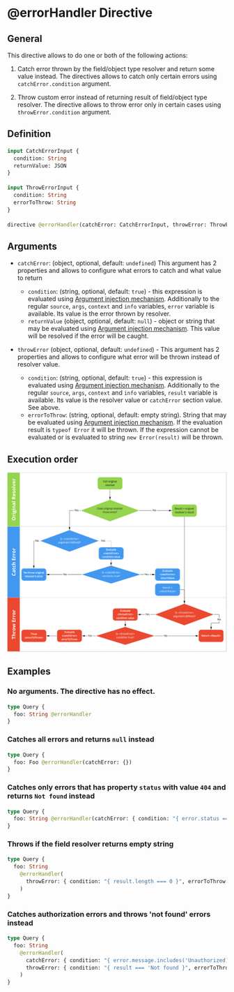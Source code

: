 # @errorHandler Directive

## General

This directive allows to do one or both of the following actions:

1. Catch error thrown by the field/object type resolver and return some value instead. The directives allows to catch only certain errors using `catchError.condition` argument.

2. Throw custom error instead of returning result of field/object type resolver. The directive allows to throw error only in certain cases using `throwError.condition` argument.

## Definition

```graphql
input CatchErrorInput {
  condition: String
  returnValue: JSON
}

input ThrowErrorInput {
  condition: String
  errorToThrow: String
}

directive @errorHandler(catchError: CatchErrorInput, throwError: ThrowErrorInput) on OBJECT | FIELD_DEFINITION
```

## Arguments

- `catchError`: (object, optional, default: `undefined`) This argument has 2 properties and allows to configure what errors to catch and what value to return

  - `condition`: (string, optional, default: `true`) - this expression is evaluated using [Argument injection mechanism](../arguments_injection.md). Additionally to the regular `source`, `args`, `context` and `info` variables, `error` variable is available. Its value is the error thrown by resolver.
  - `returnValue` (object, optional, default: `null`) - object or string that may be evaluated using [Argument injection mechanism](../arguments_injection.md). This value will be resolved if the error will be caught.

- `throwError` (object, optional, default: `undefined`) - This argument has 2 properties and allows to configure what error will be thrown instead of resolver value.
  - `condition`: (string, optional, default: `true`) - this expression is evaluated using [Argument injection mechanism](../arguments_injection.md). Additionally to the regular `source`, `args`, `context` and `info` variables, `result` variable is available. Its value is the resolver value or `catchError` section value. See above.
  - `errorToThrow`: (string, optional, default: empty string). String that may be evaluated using [Argument injection mechanism](../arguments_injection.md). If the evaluation result is `typeof Error` it will be thrown. If the expression cannot be evaluated or is evaluated to string `new Error(result)` will be thrown.

## Execution order

![Flow diagram](../images/error-handler-directive-flow-diagram.png 'Flow Diagram')

## Examples

### No arguments. The directive has no effect.

```graphql
type Query {
  foo: String @errorHandler
}
```

### Catches all errors and returns `null` instead

```graphql
type Query {
  foo: Foo @errorHandler(catchError: {})
}
```

### Catches only errors that has property `status` with value `404` and returns `Not found` instead

```graphql
type Query {
  foo: String @errorHandler(catchError: { condition: "{ error.status === 404 }", returnValue: "Not found" })
}
```

### Throws if the field resolver returns empty string

```graphql
type Query {
  foo: String
    @errorHandler(
      throwError: { condition: "{ result.length === 0 }", errorToThrow: "{ new Error('404: Foo not found') }" }
    )
}
```

### Catches authorization errors and throws 'not found' errors instead

```graphql
type Query {
  foo: String
    @errorHandler(
      catchError: { condition: "{ error.message.includes('Unauthorized) }", returnValue: "Not found" }
      throwError: { condition: "{ result === 'Not found }", errorToThrow: "{ new Error('404: Foo not found') }" }
    )
}
```
